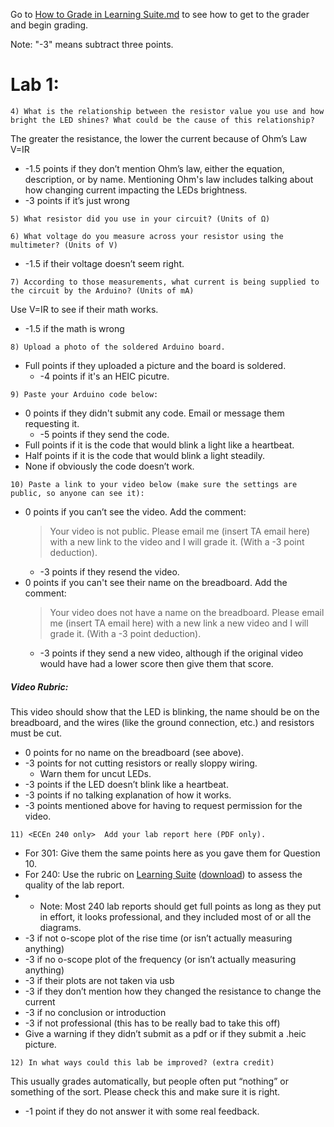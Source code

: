 Go to [How to Grade in Learning Suite.md](/resources/How-to-Grade-in-Learning-Suite.md) to see how to get to the grader and begin grading. 

Note: "-3" means subtract three points.

# Lab 1:

```4) What is the relationship between the resistor value you use and how bright the LED shines? What could be the cause of this relationship?```

The greater the resistance, the lower the current because of Ohm’s Law V=IR
- -1.5 points if they don’t mention Ohm’s law, either the equation, description, or by name. Mentioning Ohm's law includes talking about how changing current impacting the LEDs brightness. 
- -3 points if it’s just wrong

```5) What resistor did you use in your circuit? (Units of Ω)```

```6) What voltage do you measure across your resistor using the multimeter? (Units of V)```

- -1.5 if their voltage doesn’t seem right.

```7) According to those measurements, what current is being supplied to the circuit by the Arduino? (Units of mA)```

Use V=IR to see if their math works. 
- -1.5 if the math is wrong
  
```8) Upload a photo of the soldered Arduino board.```

- Full points if they uploaded a picture and the board is soldered.
    - -4 points if it's an HEIC picutre. 

```9) Paste your Arduino code below:```
- 0 points if they didn't submit any code. Email or message them requesting it.
  - -5 points if they send the code. 
- Full points if it is the code that would blink a light like a heartbeat.
- Half points if it is the code that would blink a light steadily.
- None if obviously the code doesn’t work.

```10) Paste a link to your video below (make sure the settings are public, so anyone can see it):```
- 0 points if you can’t see the video. Add the comment:
  > Your video is not public. Please email me (insert TA email here) with a new link to the video and I will grade it. (With a -3 point deduction).
  - -3 points if they resend the video.
- 0 points if you can't see their name on the breadboard. Add the comment:
  > Your video does not have a name on the breadboard. Please email me (insert TA email here) with a new link a new video and I will grade it. (With a -3 point deduction).
  - -3 points if they send a new video, although if the original video would have had a lower score then give them that score. 
##### Video Rubric:
This video should show that the LED is blinking, the name should be on the breadboard, and the wires (like the ground connection, etc.) and resistors must be cut.
- 0 points for no name on the breadboard (see above).
- -3 points for not cutting resistors or really sloppy wiring.
  - Warn them for uncut LEDs.
- -3 points if the LED doesn’t blink like a heartbeat.
- -3 points if no talking explanation of how it works.
- -3 points mentioned above for having to request permission for the video. 

```11) <ECEn 240 only>  Add your lab report here (PDF only).```
- For 301: Give them the same points here as you gave them for Question 10.
- For 240: Use the rubric on [Learning Suite](https://learningsuite.byu.edu/.YoSI/cid-d8RgIfkKFPjI/student/pages/page/id-vIiK) ([download](https://learningsuite.byu.edu/plugins/Upload/fileDownload.php?fileId=f7dfd05e-fpKi-a1kw-5SBC-52ec5754a070)) to assess the quality of the lab report. 
- - Note: Most 240 lab reports should get full points as long as they put in effort, it looks professional, and they included most of or all the diagrams. 
- -3 if not o-scope plot of the rise time (or isn’t actually measuring anything)
- -3 if no o-scope plot of the frequency (or isn’t actually measuring anything)
- -3 if their plots are not taken via usb
- -3 if they don’t mention how they changed the resistance to change the current
- -3 if no conclusion or introduction
- -3 if not professional (this has to be really bad to take this off)
- Give a warning if they didn’t submit as a pdf or if they submit a .heic picture.

```12) In what ways could this lab be improved? (extra credit)```

This usually grades automatically, but people often put “nothing” or something of the sort. Please check this and make sure it is right.  
- -1 point if they do not answer it with some real feedback. 

